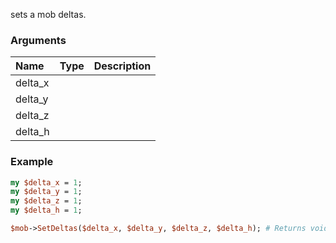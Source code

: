 sets a mob deltas.
### Arguments
**Name**|**Type**|**Description**
:---|:---|:---
delta_x||
delta_y||
delta_z||
delta_h||

### Example

```perl
my $delta_x = 1;
my $delta_y = 1;
my $delta_z = 1;
my $delta_h = 1;

$mob->SetDeltas($delta_x, $delta_y, $delta_z, $delta_h); # Returns void
```